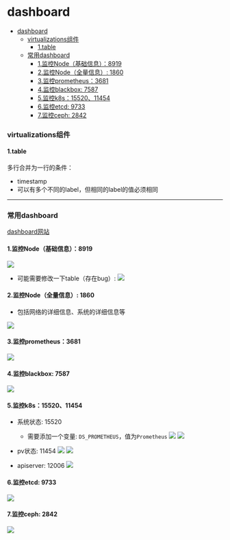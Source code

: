 # dashboard

<!-- @import "[TOC]" {cmd="toc" depthFrom=1 depthTo=6 orderedList=false} -->
<!-- code_chunk_output -->

- [dashboard](#dashboard)
    - [virtualizations组件](#virtualizations组件)
      - [1.table](#1table)
    - [常用dashboard](#常用dashboard)
      - [1.监控Node（基础信息）：8919](#1监控node基础信息8919)
      - [2.监控Node（全量信息）: 1860](#2监控node全量信息-1860)
      - [3.监控prometheus：3681](#3监控prometheus3681)
      - [4.监控blackbox: 7587](#4监控blackbox-7587)
      - [5.监控k8s：15520、11454](#5监控k8s15520-11454)
      - [6.监控etcd: 9733](#6监控etcd-9733)
      - [7.监控ceph: 2842](#7监控ceph-2842)

<!-- /code_chunk_output -->

### virtualizations组件

#### 1.table
多行合并为一行的条件：
* timestamp
* 可以有多个不同的label，但相同的label的值必须相同

***

### 常用dashboard

[dashboard网站](https://grafana.com/grafana/dashboards/)

#### 1.监控Node（基础信息）：8919

![](./imgs/dashboard_linux_01.png)

* 可能需要修改一下table（存在bug）:
![](./imgs/bug_01.png)

#### 2.监控Node（全量信息）: 1860
* 包括网络的详细信息、系统的详细信息等

![](./imgs/dashboard_linux_02.png)

#### 3.监控prometheus：3681

![](./imgs/dashboard_prometheus_01.png)

#### 4.监控blackbox: 7587
![](./imgs/dashboard_blackbox.png)

#### 5.监控k8s：15520、11454

* 系统状态: 15520
  * 需要添加一个变量: `DS_PROMETHEUS`，值为`Prometheus`
![](./imgs/dashboard_k8s_01.png)
![](./imgs/dashboard_k8s_02.png)

* pv状态: 11454
![](./imgs/dashboard_k8s_03.png)
![](./imgs/dashboard_k8s_04.png)

* apiserver: 12006
![](./imgs/dashboard_k8s_05.png)

#### 6.监控etcd: 9733
![](./imgs/dashboard_etcd_01.png)

#### 7.监控ceph: 2842
![](./imgs/dashboard_ceph_01.png)
